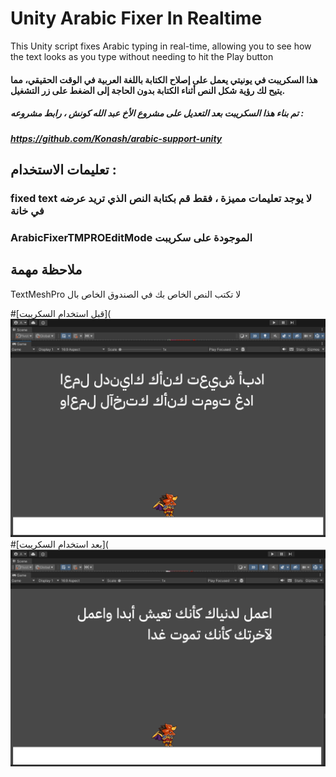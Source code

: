 # Unity Arabic Fixer In Realtime
This Unity script fixes Arabic typing in real-time, allowing you to see how the text looks as you type without needing to hit the Play button

#### هذا السكريبت في يونيتي يعمل على إصلاح الكتابة باللغة العربية في الوقت الحقيقي، مما يتيح لك رؤية شكل النص أثناء الكتابة بدون الحاجة إلى الضغط على زر التشغيل.

##### تم بناء هذا السكريبت بعد التعديل على مشروع الأخ عبد الله كونش ، رابط مشروعه : 
#####  https://github.com/Konash/arabic-support-unity

## تعليمات الاستخدام : 
###  fixed text  لا يوجد  تعليمات مميزة ، فقط قم بكتابة النص الذي تريد عرضه في خانة  
### ArabicFixerTMPROEditMode الموجودة على سكريبت 

## ملاحظة مهمة
TextMeshPro لا تكتب النص الخاص بك في الصندوق الخاص بال 

#[قبل استخدام السكريبت](![image](https://github.com/abdalrahmanabs/UnityArabicFixerInRealtime/blob/mainBranch/tutorial/Before.PNG)
#[بعد استخدام السكريبت](![image](https://github.com/abdalrahmanabs/UnityArabicFixerInRealtime/blob/mainBranch/tutorial/after.png)


